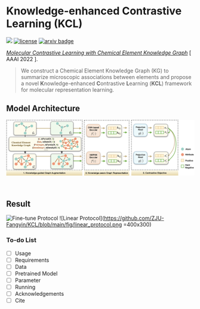 # **K**nowledge-enhanced **C**ontrastive **L**earning (**KCL**)

![](https://img.shields.io/badge/version-1.0.0-blue)
[![license](https://img.shields.io/github/license/mashape/apistatus.svg?maxAge=2592000)](https://github.com/Fangyin1994/KCL/blob/main/LICENSE)
[![arxiv badge](https://img.shields.io/badge/arxiv-2112.00544-orange)](https://arxiv.org/abs/2112.00544)

[*Molecular Contrastive Learning with Chemical Element Knowledge Graph*](https://arxiv.org/abs/2112.00544) [ AAAI 2022 ]. 

>We construct a Chemical Element Knowledge Graph (KG) to summarize microscopic associations between elements and propose a novel **K**nowledge-enhanced **C**ontrastive **L**earning (**KCL**) framework for molecular representation learning. 

## Model Architecture
![Model_architecture](https://github.com/Fangyin1994/KCL/blob/main/fig/overview.png)

<br />

## Result
![Fine-tune Protocol](https://github.com/ZJU-Fangyin/KCL/blob/main/fig/fine-tune_protocol.png)
![Linear Protocol](https://github.com/ZJU-Fangyin/KCL/blob/main/fig/linear_protocol.png =400x300)

### To-do List
- [ ] Usage
- [ ] Requirements
- [ ] Data
- [ ] Pretrained Model
- [ ] Parameter
- [ ] Running
- [ ] Acknowledgements
- [ ] Cite
